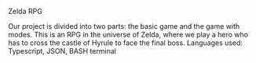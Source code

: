 Zelda RPG

Our project is divided into two parts: the basic game and the game with modes. 
This is an RPG in the universe of Zelda, where we play a hero who has to cross the castle of Hyrule to face the final boss.
Languages used: Typescript, JSON, BASH terminal

